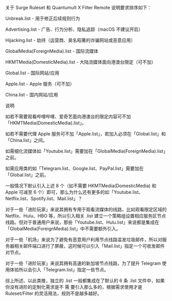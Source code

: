 关于 Surge Ruleset 和 Quantumult X Filter Remote 说明要求排序如下：

Unbreak.list - 用于修正后续规则行为

Advertising.list - 广告、行为分析、隐私追踪（macOS 不建议开启）

Hijacking.list - 劫持（运营商、臭名昭著的诈骗网站或恶意应用）

GlobalMedia(ForeignMedia).list - 国际流媒体

HKMTMedia(DomesticMedia).list - 大陆流媒体面向港澳台限定（可不加）

Global.list - 国际网站/应用

Apple.list - Apple 服务（可不加）

China.list - 国内网站/应用


说明

如若不需要观看哔哩哔哩、爱奇艺面向港澳台的限定内容可不加「HKMTMedia(DomesticMedia).list」。

如若不需要代理 Apple 服务可不加「Apple.list」，若加入必须在「Global.list」和「China.list」之间。

如需细化流媒体如「Youtube.list」需要加在「GlobalMedia(ForeignMedia).list」之前。

如需应用类的如「Telegram.list、Google.list、PayPal.list」需要加在「Global.list」之前。

一般情况下默认引入上述 8 个（如不需要 HKMTMedia(DomesticMedia) 和 Apple 可减至 6 个）即可，那么为什么还有更多的如「Youtube.list、Netflix.list、Spotify.list、Mail.list」？

对于一些「进阶玩家」来说其拥有专用于观看流媒体的线路，比如观看限定区域的 Netflix、Hulu、HBO 等，所以引入相关 .list 建立一个策略组设置相应服务区节点线路。但对于普通用户来说，那些「Youtube.list、Hulu.list」来说都是集成在「GlobalMedia(ForeignMedia).list」中不需要额外引入。

对于一些「机场」来说为了避免有恶意用户利用节点线路滥发垃圾邮件，所以对服务器相关邮件端口进行了屏蔽，这时候可以引入「Mail.list」指定一个可收发邮件对节点。

对于一些「进阶玩家」来说其拥有高速的新加坡节点线路，为了提升 Telegram 使用体验所以会引入「Telegram.list」指定一些节点。

综上所述、以此类推，独立的 .list 一般都集成在了默认的 6 条 .list 文件中，如果你没有进阶的定制化需求是不 需 要引入那么多的，根据需求使用才是 Ruleset/Filter 的灵活用法，规则不是越多越好。

